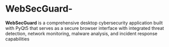 # WebSecGuard-
**WebSecGuard** is a comprehensive desktop cybersecurity application built with PyQt5 that serves as a secure browser interface with integrated threat detection, network monitoring, malware analysis, and incident response capabilities
